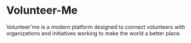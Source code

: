 # Volunteer-Me
Volunteer'me is a modern platform designed to connect volunteers with organizations and initiatives working to make the world a better place.
